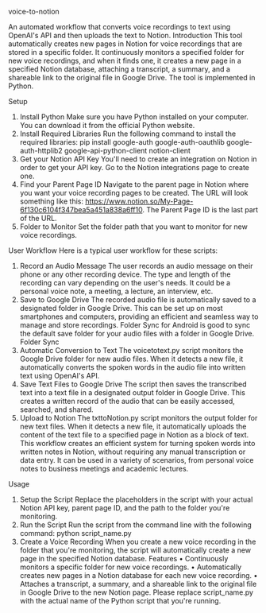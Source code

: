 voice-to-notion

An automated workflow that converts voice recordings to text using OpenAI's API and then uploads the text to Notion.
Introduction
This tool automatically creates new pages in Notion for voice recordings that are stored in a specific folder. It continuously monitors a specified folder for new voice recordings, and when it finds one, it creates a new page in a specified Notion database, attaching a transcript, a summary, and a shareable link to the original file in Google Drive. The tool is implemented in Python.

Setup
1.	Install Python
Make sure you have Python installed on your computer. You can download it from the official Python website.
2.	Install Required Libraries
Run the following command to install the required libraries:
pip install google-auth google-auth-oauthlib google-auth-httplib2 google-api-python-client notion-client
3.	Get your Notion API Key
You'll need to create an integration on Notion in order to get your API key. Go to the Notion integrations page to create one.
4.	Find your Parent Page ID
Navigate to the parent page in Notion where you want your voice recording pages to be created. The URL will look something like this: https://www.notion.so/My-Page-6f130c6104f347bea5a451a838a6ff10. The Parent Page ID is the last part of the URL.
5.	Folder to Monitor
Set the folder path that you want to monitor for new voice recordings.

User Workflow
Here is a typical user workflow for these scripts:
1.	Record an Audio Message
The user records an audio message on their phone or any other recording device. The type and length of the recording can vary depending on the user's needs. It could be a personal voice note, a meeting, a lecture, an interview, etc.
2.	Save to Google Drive
The recorded audio file is automatically saved to a designated folder in Google Drive. This can be set up on most smartphones and computers, providing an efficient and seamless way to manage and store recordings. Folder Sync for Android is good to sync the default save folder for your audio files with a folder in Google Drive. Folder Sync
3.	Automatic Conversion to Text
The voicetotext.py script monitors the Google Drive folder for new audio files. When it detects a new file, it automatically converts the spoken words in the audio file into written text using OpenAI's API.
4.	Save Text Files to Google Drive
The script then saves the transcribed text into a text file in a designated output folder in Google Drive. This creates a written record of the audio that can be easily accessed, searched, and shared.
5.	Upload to Notion
The txttoNotion.py script monitors the output folder for new text files. When it detects a new file, it automatically uploads the content of the text file to a specified page in Notion as a block of text.
This workflow creates an efficient system for turning spoken words into written notes in Notion, without requiring any manual transcription or data entry. It can be used in a variety of scenarios, from personal voice notes to business meetings and academic lectures.

Usage
1.	Setup the Script
Replace the placeholders in the script with your actual Notion API key, parent page ID, and the path to the folder you're monitoring.
2.	Run the Script
Run the script from the command line with the following command:
python script_name.py
3.	Create a Voice Recording
When you create a new voice recording in the folder that you're monitoring, the script will automatically create a new page in the specified Notion database.
Features
•	Continuously monitors a specific folder for new voice recordings.
•	Automatically creates new pages in a Notion database for each new voice recording.
•	Attaches a transcript, a summary, and a shareable link to the original file in Google Drive to the new Notion page.
Please replace script_name.py with the actual name of the Python script that you're running.


